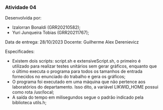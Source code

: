 ### Atividade 04

Desenvolvida por:

- Izalorran Bonaldi (GRR20210582);
- Yuri Junqueira Tobias (GRR20211767);

Data de entrega: 28/10/2023
Docente: Guilherme Alex Derenievicz

Especificades:

- Existem dois scripts: script.sh e extensiveScript.sh, o primeiro é utilizado para realizar testes unitários sem gerar gráficos, enquanto que o último executa o programa para todos os tamanhos de entrada fornecidos no enunciado do trabalho e gera os gráficos;
- O programa foi executado em uma máquina que não pertence aos laboratórios do departamento. Isso dito, a variável LIKWID_HOME possui como rota /usr/local;
- A saída do tempo em milisegundos segue o padrão indicado pela biblioteca utils.h;
